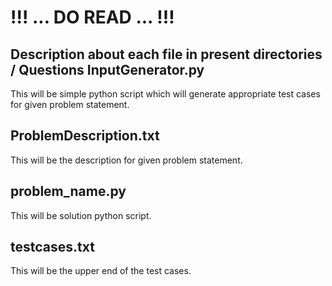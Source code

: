 !!!   ...   DO READ   ...   !!!
==============
**Description about each file in present directories / Questions**
InputGenerator.py
--------------

This will be simple python script which will generate appropriate test cases for given problem statement.



ProblemDescription.txt
--------------

This will be the description for given problem statement.



problem_name.py
--------------

This will be solution python script.


testcases.txt
--------------

This will be the upper end of the test cases.
